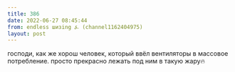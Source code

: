 ```yaml
---
title: 386
date: 2022-06-27 08:45:44
from: endless шизing ⍼ (channel1162404975)
layout: post
---
```


господи, как же хорош человек, который ввёл вентиляторы в массовое потребление.
просто прекрасно лежать под ним в такую жару🔥
